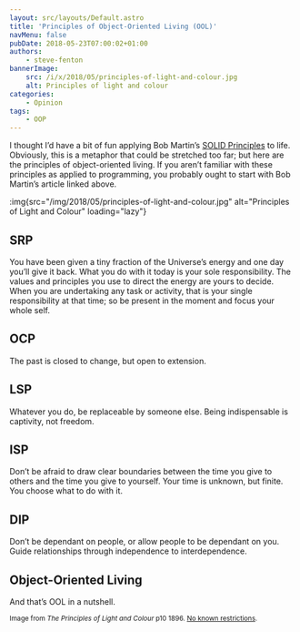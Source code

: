 ```yaml
---
layout: src/layouts/Default.astro
title: 'Principles of Object-Oriented Living (OOL)'
navMenu: false
pubDate: 2018-05-23T07:00:02+01:00
authors:
    - steve-fenton
bannerImage:
    src: /i/x/2018/05/principles-of-light-and-colour.jpg
    alt: Principles of light and colour
categories:
    - Opinion
tags:
    - OOP
---
```


I thought I’d have a bit of fun applying Bob Martin’s [SOLID Principles](http://butunclebob.com/ArticleS.UncleBob.PrinciplesOfOod) to life. Obviously, this is a metaphor that could be stretched too far; but here are the principles of object-oriented living. If you aren’t familiar with these principles as applied to programming, you probably ought to start with Bob Martin’s article linked above.

:img{src="/img/2018/05/principles-of-light-and-colour.jpg" alt="Principles of Light and Colour" loading="lazy"}

## SRP

You have been given a tiny fraction of the Universe’s energy and one day you’ll give it back. What you do with it today is your sole responsibility. The values and principles you use to direct the energy are yours to decide. When you are undertaking any task or activity, that is your single responsibility at that time; so be present in the moment and focus your whole self.

## OCP

The past is closed to change, but open to extension.

## LSP

Whatever you do, be replaceable by someone else. Being indispensable is captivity, not freedom.

## ISP

Don’t be afraid to draw clear boundaries between the time you give to others and the time you give to yourself. Your time is unknown, but finite. You choose what to do with it.

## DIP

Don’t be dependant on people, or allow people to be dependant on you. Guide relationships through independence to interdependence.

## Object-Oriented Living

And that’s OOL in a nutshell.

<small>Image from *The Principles of Light and Colour* p10 1896. [No known restrictions](https://archive.org/details/principlesofligh00babb).</small>